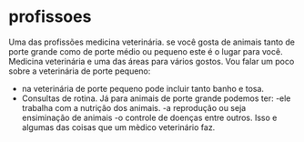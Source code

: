 # profissoes
Uma das profissões medicina veterinária.
se você gosta de animais tanto de porte grande como de porte médio ou pequeno este é o lugar para você.
Medicina veterinária e uma das áreas para vários gostos.
Vou falar um poco sobre a veterinária de porte pequeno:
- na veterinária de porte pequeno pode incluir tanto banho e tosa.
- Consultas de rotina.
 Já para animais de porte grande podemos ter:
-ele trabalha com a nutrição dos animais.
-a reprodução ou seja ensiminação de animais
-o controle de doenças entre outros.
  Isso e algumas das coisas que um mèdico veterinário faz.
